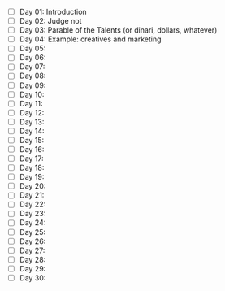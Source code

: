 

- [ ] Day 01: Introduction
- [ ] Day 02: Judge not
- [ ] Day 03: Parable of the Talents (or dinari, dollars, whatever)
- [ ] Day 04: Example: creatives and marketing
- [ ] Day 05: 
- [ ] Day 06: 
- [ ] Day 07: 
- [ ] Day 08: 
- [ ] Day 09: 
- [ ] Day 10: 
- [ ] Day 11: 
- [ ] Day 12: 
- [ ] Day 13: 
- [ ] Day 14: 
- [ ] Day 15: 
- [ ] Day 16: 
- [ ] Day 17: 
- [ ] Day 18: 
- [ ] Day 19: 
- [ ] Day 20: 
- [ ] Day 21: 
- [ ] Day 22: 
- [ ] Day 23: 
- [ ] Day 24: 
- [ ] Day 25: 
- [ ] Day 26: 
- [ ] Day 27: 
- [ ] Day 28: 
- [ ] Day 29: 
- [ ] Day 30: 